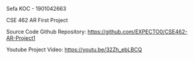 Sefa KOC - 1901042663

CSE 462 AR First Project

Source Code Github Repository: https://github.com/EXPECTO0/CSE462-AR-Project1

Youtube Project Video: https://youtu.be/32Zh_ebLBCQ
